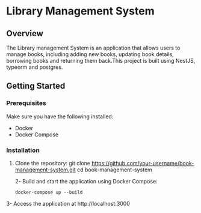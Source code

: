 # Library Management System

## Overview

The Library management System is an application that allows users to manage books, including adding new books, updating book details, borrowing books and returning them back.This project is built using NestJS, typeorm and postgres.

## Getting Started

### Prerequisites

Make sure you have the following installed:

- Docker
- Docker Compose
### Installation

1. Clone the repository:
   git clone https://github.com/your-username/book-management-system.git
   cd book-management-system

    2- Build and start the application using Docker Compose:

       docker-compose up --build

3- Access the application at http://localhost:3000
